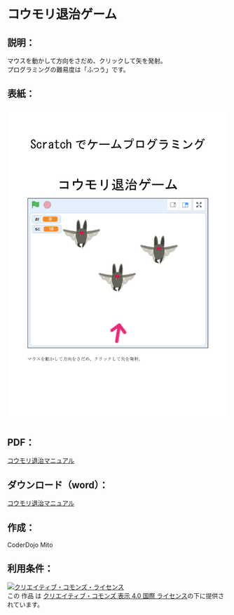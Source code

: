 # コウモリ退治ゲーム

## 説明：
マウスを動かして方向をさだめ、クリックして矢を発射。  
プログラミングの難易度は「ふつう」です。  

## 表紙：
![表紙](コウモリ退治マニュアル.png)

## PDF：
[コウモリ退治マニュアル](コウモリ退治マニュアル.pdf)  

## ダウンロード（word）：
[コウモリ退治マニュアル](コウモリ退治マニュアル.docx)  

## 作成：
CoderDojo Mito

## 利用条件：
<a rel="license" href="http://creativecommons.org/licenses/by/4.0/"><img alt="クリエイティブ・コモンズ・ライセンス" style="border-width:0" src="https://i.creativecommons.org/l/by/4.0/88x31.png" /></a><br />この 作品 は <a rel="license" href="http://creativecommons.org/licenses/by/4.0/">クリエイティブ・コモンズ 表示 4.0 国際 ライセンス</a>の下に提供されています。
